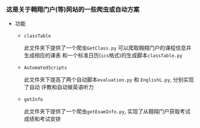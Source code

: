### 这是关于翱翔门户(等)网站的一些爬虫或自动方案

- 功能
  - `classTable` 
    
    此文件夹下提供了一个爬虫`GetClass.py` 可以爬取翱翔门户的课程信息并生成相应的课表
    和一个标准日历(`ics`格式)的生成脚本`classTable.py`
    
  - `AutomatedScripts`    
    
    此文件夹下提高了两个自动脚本`evaluation.py` 和 `EnglishL.py`, 分别实现了自动
    评教和自动做英语听力
  
  - `getInfo`
    
    此文件夹下提供了一个爬虫`getExamInfo.py`, 实现了从翱翔门户获取考试成绩和考试安排
